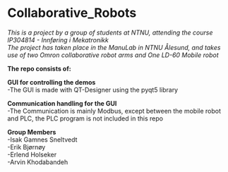 # Collaborative_Robots

_This is a project by a group of students at NTNU, attending the course IP304814 - Innføring i Mekatronikk<br/>
The project has taken place in the ManuLab in NTNU Ålesund, and takes use of two Omron collaborative robot arms and One LD-60 Mobile robot_<br/>


**The repo consists of:**<br/>


**GUI for controlling the demos**<br/>
 -The GUI is made with QT-Designer using the pyqt5 library<br/>

**Communication handling for the GUI**<br/>
 -The Communication is mainly Modbus, except between the mobile robot and PLC,
  the PLC program is not included in this repo<br/>

**Group Members**<br/>
 -Isak Gamnes Sneltvedt<br/>
 -Erik Bjørnøy<br/>
 -Erlend Holseker<br/>
 -Arvin Khodabandeh
